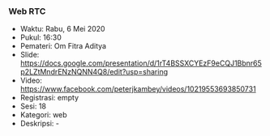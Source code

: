 
### Web RTC

- Waktu: Rabu, 6 Mei 2020
- Pukul: 16:30
- Pemateri: Om Fitra Aditya
- Slide: https://docs.google.com/presentation/d/1rT4BSSXCYEzF9eCQJ1Bbnr65p2LZtMndrENzNQNN4Q8/edit?usp=sharing
- Video: https://www.facebook.com/peterjkambey/videos/10219553693850731
- Registrasi: empty
- Sesi: 18
- Kategori: web
- Deskripsi: -
          